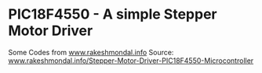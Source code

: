 # PIC18F4550 - A simple Stepper Motor Driver
Some Codes from www.rakeshmondal.info
Source:
www.rakeshmondal.info/Stepper-Motor-Driver-PIC18F4550-Microcontroller
